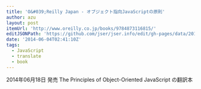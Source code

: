 ```yaml
---
title: 'O&#039;Reilly Japan - オブジェクト指向JavaScriptの原則'
author: azu
layout: post
itemUrl: 'http://www.oreilly.co.jp/books/9784873116815/'
editJSONPath: 'https://github.com/jser/jser.info/edit/gh-pages/data/2014/06/index.json'
date: '2014-06-04T02:41:10Z'
tags:
  - JavaScript
  - translate
  - book
---
```

2014年06月18日 発売
The Principles of Object-Oriented JavaScript の翻訳本
